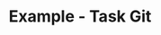 ---
date:  ""
draft: false
title: "Example - Task Git"
thumb:
    image: "cover.jpg"
    anima: ""
    video: ""
layout: ""
weight: 1
lister: 1
informa:
    - lead: "Informa 1"
      desc: "Lorem Ipsum is simply dummy text of the printing and typesetting industry. Lorem Ipsum has been the industry's standard"
      icon:
    - lead: "Informa 2"
      desc: "Lorem Ipsum is simply dummy text of the printing and typesetting industry. Lorem Ipsum has been the industry's standard"
      icon:
reached:
    - lead: "reached 1"
      desc: "Lorem Ipsum is simply dummy text of the printing and typesetting industry. Lorem Ipsum has been the industry's standard"
      icon:
    - lead: "reached 2"
      desc: "Lorem Ipsum is simply dummy text of the printing and typesetting industry. Lorem Ipsum has been the industry's standard"
      icon:
    - lead: "reached 3"
      desc: "Lorem Ipsum is simply dummy text of the printing and typesetting industry. Lorem Ipsum has been the industry's standard"
      icon:
    - lead: "reached 4"
      desc: "Lorem Ipsum is simply dummy text of the printing and typesetting industry. Lorem Ipsum has been the industry's standard"
      icon:
require:
    - prop: "marcel"
      name: "require 1"
      icon: ""
      desc: "Lorem Ipsum is simply dummy text of the printing and typesetting industry. Lorem Ipsum has been the industry's standard"
    - prop: "marcel"
      name: "require 1"
      icon: ""
      desc: "Lorem Ipsum is simply dummy text of the printing and typesetting industry. Lorem Ipsum has been the industry's standard"
    - prop: "marcel"
      name: "require 1"
      icon: ""
      desc: "Lorem Ipsum is simply dummy text of the printing and typesetting industry. Lorem Ipsum has been the industry's standard"
metadata:
    index: false
    thumb: "cover.jpg"
    group: []
    author: []
description: "Latihan untuk pendalaman pembelajaran array 1."
---